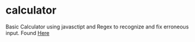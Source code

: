 # calculator
Basic Calculator using javasctipt and Regex to recognize and fix erroneous input. Found <a href = 'https://alesalsa10.github.io/calculator/'>Here</a>
